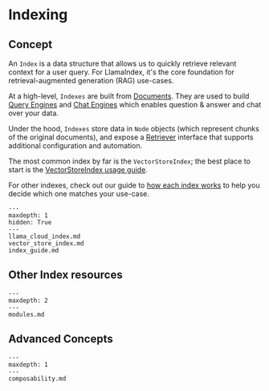 # Indexing

## Concept

An `Index` is a data structure that allows us to quickly retrieve relevant context for a user query.
For LlamaIndex, it's the core foundation for retrieval-augmented generation (RAG) use-cases.

At a high-level, `Indexes` are built from [Documents](/module_guides/loading/documents_and_nodes/root.md).
They are used to build [Query Engines](/module_guides/deploying/query_engine/root.md) and [Chat Engines](/module_guides/deploying/chat_engines/root.md)
which enables question & answer and chat over your data.

Under the hood, `Indexes` store data in `Node` objects (which represent chunks of the original documents), and expose a [Retriever](/module_guides/querying/retriever/root.md) interface that supports additional configuration and automation.

The most common index by far is the `VectorStoreIndex`; the best place to start is the [VectorStoreIndex usage guide](/module_guides/indexing/vector_store_index.md).

For other indexes, check out our guide to [how each index works](/module_guides/indexing/index_guide.md) to help you decide which one matches your use-case.

```{toctree}
---
maxdepth: 1
hidden: True
---
llama_cloud_index.md
vector_store_index.md
index_guide.md
```

## Other Index resources

```{toctree}
---
maxdepth: 2
---
modules.md
```

## Advanced Concepts

```{toctree}
---
maxdepth: 1
---
composability.md
```
